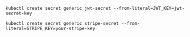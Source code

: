 `kubectl create secret generic jwt-secret --from-literal=JWT_KEY=jwt-secret-key`


`kubectl create secret generic stripe-secret --from-literal=STRIPE_KEY=your-stripe-key`
